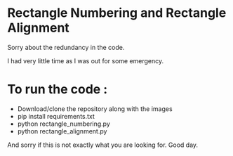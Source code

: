 # Rectangle Numbering and Rectangle Alignment


Sorry about the redundancy in the code. 

I had very little time as I was out for some emergency.


# To run the code :
  - Download/clone the repository along with the images
  - pip install requirements.txt
  - python rectangle_numbering.py
  - python rectangle_alignment.py
  
  
  And sorry if this is not exactly what you are looking for. Good day.
